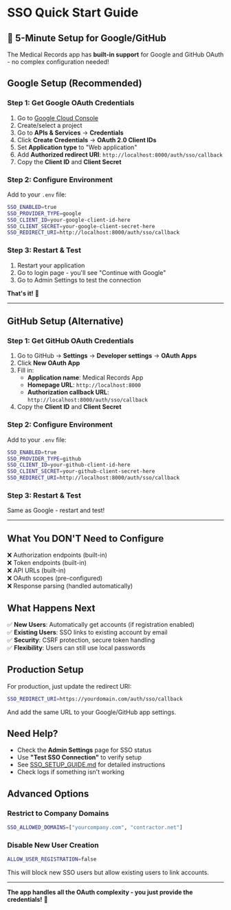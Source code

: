 # SSO Quick Start Guide

## 🚀 5-Minute Setup for Google/GitHub

The Medical Records app has **built-in support** for Google and GitHub OAuth - no complex configuration needed!

## Google Setup (Recommended)

### Step 1: Get Google OAuth Credentials
1. Go to [Google Cloud Console](https://console.cloud.google.com/)
2. Create/select a project
3. Go to **APIs & Services** → **Credentials**
4. Click **Create Credentials** → **OAuth 2.0 Client IDs**
5. Set **Application type** to "Web application"
6. Add **Authorized redirect URI**: `http://localhost:8000/auth/sso/callback`
7. Copy the **Client ID** and **Client Secret**

### Step 2: Configure Environment
Add to your `.env` file:
```bash
SSO_ENABLED=true
SSO_PROVIDER_TYPE=google
SSO_CLIENT_ID=your-google-client-id-here
SSO_CLIENT_SECRET=your-google-client-secret-here
SSO_REDIRECT_URI=http://localhost:8000/auth/sso/callback
```

### Step 3: Restart & Test
1. Restart your application
2. Go to login page - you'll see "Continue with Google"
3. Go to Admin Settings to test the connection

**That's it!** 🎉

---

## GitHub Setup (Alternative)

### Step 1: Get GitHub OAuth Credentials  
1. Go to GitHub → **Settings** → **Developer settings** → **OAuth Apps**
2. Click **New OAuth App**
3. Fill in:
   - **Application name**: Medical Records App
   - **Homepage URL**: `http://localhost:8000`
   - **Authorization callback URL**: `http://localhost:8000/auth/sso/callback`
4. Copy the **Client ID** and **Client Secret**

### Step 2: Configure Environment
Add to your `.env` file:
```bash
SSO_ENABLED=true
SSO_PROVIDER_TYPE=github
SSO_CLIENT_ID=your-github-client-id-here
SSO_CLIENT_SECRET=your-github-client-secret-here
SSO_REDIRECT_URI=http://localhost:8000/auth/sso/callback
```

### Step 3: Restart & Test
Same as Google - restart and test!

---

## What You DON'T Need to Configure

❌ Authorization endpoints (built-in)  
❌ Token endpoints (built-in)  
❌ API URLs (built-in)  
❌ OAuth scopes (pre-configured)  
❌ Response parsing (handled automatically)

## What Happens Next

✅ **New Users**: Automatically get accounts (if registration enabled)  
✅ **Existing Users**: SSO links to existing account by email  
✅ **Security**: CSRF protection, secure token handling  
✅ **Flexibility**: Users can still use local passwords  

## Production Setup

For production, just update the redirect URI:
```bash
SSO_REDIRECT_URI=https://yourdomain.com/auth/sso/callback
```

And add the same URL to your Google/GitHub app settings.

## Need Help?

- Check the **Admin Settings** page for SSO status
- Use **"Test SSO Connection"** to verify setup
- See [SSO_SETUP_GUIDE.md](SSO_SETUP_GUIDE.md) for detailed instructions
- Check logs if something isn't working

## Advanced Options

### Restrict to Company Domains
```bash
SSO_ALLOWED_DOMAINS=["yourcompany.com", "contractor.net"]
```

### Disable New User Creation
```bash
ALLOW_USER_REGISTRATION=false
```
This will block new SSO users but allow existing users to link accounts.

---

**The app handles all the OAuth complexity - you just provide the credentials!** 🎯